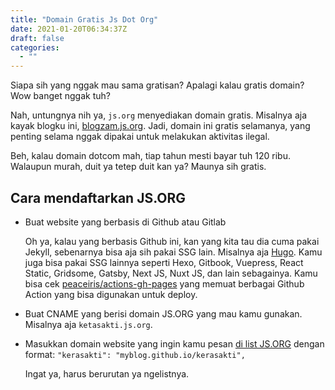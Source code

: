 ```yaml
---
title: "Domain Gratis Js Dot Org"
date: 2021-01-20T06:34:37Z
draft: false
categories:
  - ""
---
```


Siapa sih yang nggak mau sama gratisan? Apalagi kalau gratis domain? Wow banget nggak tuh?

Nah, untungnya nih ya, `js.org` menyediakan domain gratis. Misalnya aja kayak blogku ini, [blogzam.js.org](https://blogzam.js.org). Jadi, domain ini gratis selamanya, yang penting selama nggak dipakai untuk melakukan aktivitas ilegal.

Beh, kalau domain dotcom mah, tiap tahun mesti bayar tuh 120 ribu. Walaupun murah, duit ya tetep duit kan ya? Maunya sih gratis.

## Cara mendaftarkan JS.ORG

- Buat website yang berbasis di Github atau Gitlab

	Oh ya, kalau yang berbasis Github ini, kan yang kita tau dia cuma pakai Jekyll, sebenarnya bisa aja sih pakai SSG lain. Misalnya aja [Hugo](/post/deploy-hugo-di-github/). Kamu juga bisa pakai SSG lainnya seperti Hexo, Gitbook, Vuepress, React Static, Gridsome, Gatsby, Next JS, Nuxt JS, dan lain sebagainya. Kamu bisa cek [peaceiris/actions-gh-pages](https://github.com/peaceiris/actions-gh-pages) yang memuat berbagai Github Action yang bisa digunakan untuk deploy.

- Buat CNAME yang berisi domain JS.ORG yang mau kamu gunakan. Misalnya aja `ketasakti.js.org`.
- Masukkan domain website yang ingin kamu pesan [di list JS.ORG](https://github.com/js-org/js.org/blob/master/cnames_active.js) dengan format: `"kerasakti": "myblog.github.io/kerasakti",`

	Ingat ya, harus berurutan ya ngelistnya.